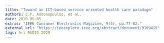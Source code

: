 ```yaml
---
title: "Toward an ICT-based service oriented health care paradigm"
authors: C.P. Antonopoulos, et al.
date: 2020-06-05
extras: "IEEE Consumer Electronics Magazine, 9(4), pp.77-82."
external_url: "https://ieeexplore.ieee.org/abstract/document/9109415"
tags: hri RADIO 2020
---
```

